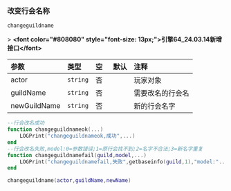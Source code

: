 ### 改变行会名称

`changeguildname`

&gt; **&lt;font color="#808080" style="font-size: 13px;"&gt;引擎64_24.03.14新增接口&lt;/font&gt;**

| 参数         | 类型     | 空   | 默认 | 注释             |
| :----------- | :------- | :--- | :--- | :--------------- |
| actor        | `string` | 否   |      | 玩家对象         |
| guildName    | `string` | 否   |      | 需要改名的行会名 |
| newGuildName | `string` | 否   |      | 新的行会名字     |

```lua
--行会改名成功
function changeguildnameok(...)
    LOGPrint("changeguildnameok,成功",...)
end
--行会改名失败,model:0=参数错误;1=原行会找不到;2=名字不合法;3=新名字重复
function changeguildnamefail(guild,model,...)
    LOGPrint("changeguildnamefail,失败",getbaseinfo(guild,1),"model:"..model,...)
end

changeguildname(actor,guildName,newName)
```

